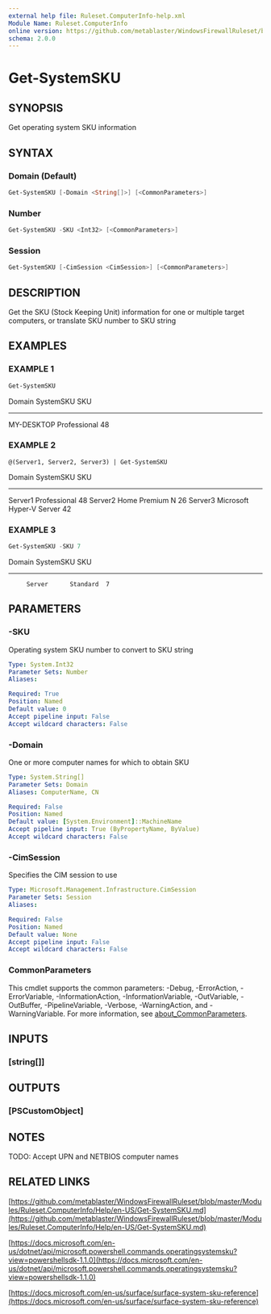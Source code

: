 ```yaml
---
external help file: Ruleset.ComputerInfo-help.xml
Module Name: Ruleset.ComputerInfo
online version: https://github.com/metablaster/WindowsFirewallRuleset/blob/master/Modules/Ruleset.ComputerInfo/Help/en-US/Get-SystemSKU.md
schema: 2.0.0
---
```


# Get-SystemSKU

## SYNOPSIS

Get operating system SKU information

## SYNTAX

### Domain (Default)

```powershell
Get-SystemSKU [-Domain <String[]>] [<CommonParameters>]
```

### Number

```powershell
Get-SystemSKU -SKU <Int32> [<CommonParameters>]
```

### Session

```powershell
Get-SystemSKU [-CimSession <CimSession>] [<CommonParameters>]
```

## DESCRIPTION

Get the SKU (Stock Keeping Unit) information for one or multiple target computers,
or translate SKU number to SKU string

## EXAMPLES

### EXAMPLE 1

```powershell
Get-SystemSKU
```

Domain      SystemSKU     SKU
------      ---------     ---
MY-DESKTOP  Professional  48

### EXAMPLE 2

```
@(Server1, Server2, Server3) | Get-SystemSKU
```

Domain    SystemSKU                SKU
------    ---------                ---
Server1   Professional             48
Server2   Home Premium N           26
Server3   Microsoft Hyper-V Server 42

### EXAMPLE 3

```powershell
Get-SystemSKU -SKU 7
```

Domain   SystemSKU   SKU
------   ---------   ---
         Server      Standard  7

## PARAMETERS

### -SKU

Operating system SKU number to convert to SKU string

```yaml
Type: System.Int32
Parameter Sets: Number
Aliases:

Required: True
Position: Named
Default value: 0
Accept pipeline input: False
Accept wildcard characters: False
```

### -Domain

One or more computer names for which to obtain SKU

```yaml
Type: System.String[]
Parameter Sets: Domain
Aliases: ComputerName, CN

Required: False
Position: Named
Default value: [System.Environment]::MachineName
Accept pipeline input: True (ByPropertyName, ByValue)
Accept wildcard characters: False
```

### -CimSession

Specifies the CIM session to use

```yaml
Type: Microsoft.Management.Infrastructure.CimSession
Parameter Sets: Session
Aliases:

Required: False
Position: Named
Default value: None
Accept pipeline input: False
Accept wildcard characters: False
```

### CommonParameters

This cmdlet supports the common parameters: -Debug, -ErrorAction, -ErrorVariable, -InformationAction, -InformationVariable, -OutVariable, -OutBuffer, -PipelineVariable, -Verbose, -WarningAction, and -WarningVariable. For more information, see [about_CommonParameters](http://go.microsoft.com/fwlink/?LinkID=113216).

## INPUTS

### [string[]]

## OUTPUTS

### [PSCustomObject]

## NOTES

TODO: Accept UPN and NETBIOS computer names

## RELATED LINKS

[https://github.com/metablaster/WindowsFirewallRuleset/blob/master/Modules/Ruleset.ComputerInfo/Help/en-US/Get-SystemSKU.md](https://github.com/metablaster/WindowsFirewallRuleset/blob/master/Modules/Ruleset.ComputerInfo/Help/en-US/Get-SystemSKU.md)

[https://docs.microsoft.com/en-us/dotnet/api/microsoft.powershell.commands.operatingsystemsku?view=powershellsdk-1.1.0](https://docs.microsoft.com/en-us/dotnet/api/microsoft.powershell.commands.operatingsystemsku?view=powershellsdk-1.1.0)

[https://docs.microsoft.com/en-us/surface/surface-system-sku-reference](https://docs.microsoft.com/en-us/surface/surface-system-sku-reference)
